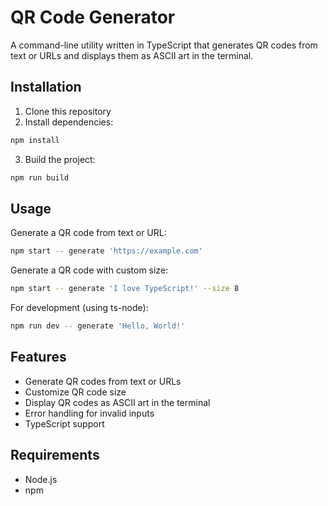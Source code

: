 # QR Code Generator

A command-line utility written in TypeScript that generates QR codes from text or URLs and displays them as ASCII art in the terminal.

## Installation

1. Clone this repository
2. Install dependencies:
```bash
npm install
```
3. Build the project:
```bash
npm run build
```

## Usage

Generate a QR code from text or URL:
```bash
npm start -- generate 'https://example.com'
```

Generate a QR code with custom size:
```bash
npm start -- generate 'I love TypeScript!' --size 8
```

For development (using ts-node):
```bash
npm run dev -- generate 'Hello, World!'
```

## Features

- Generate QR codes from text or URLs
- Customize QR code size
- Display QR codes as ASCII art in the terminal
- Error handling for invalid inputs
- TypeScript support

## Requirements

- Node.js
- npm 